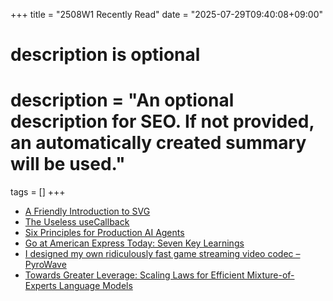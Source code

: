 +++
title = "2508W1 Recently Read"
date = "2025-07-29T09:40:08+09:00"

#
# description is optional
#
# description = "An optional description for SEO. If not provided, an automatically created summary will be used."

tags = []
+++

- [A Friendly Introduction to SVG](https://www.joshwcomeau.com/svg/friendly-introduction-to-svg/)
- [The Useless useCallback](https://tkdodo.eu/blog/the-useless-use-callback)
- [Six Principles for Production AI Agents](https://www.app.build/blog/six-principles-production-ai-agents)
- [Go at American Express Today: Seven Key Learnings](https://americanexpress.io/go-at-american-express-today/)
- [I designed my own ridiculously fast game streaming video codec – PyroWave](https://themaister.net/blog/2025/06/16/i-designed-my-own-ridiculously-fast-game-streaming-video-codec-pyrowave/)
- [Towards Greater Leverage: Scaling Laws for Efficient Mixture-of-Experts Language Models](https://arxiv.org/abs/2507.17702)
